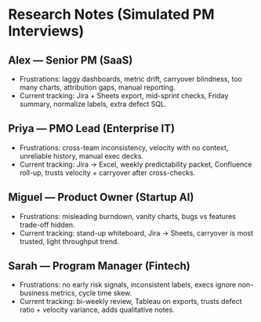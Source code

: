 # Research Notes (Simulated PM Interviews)

## Alex — Senior PM (SaaS)
- Frustrations: laggy dashboards, metric drift, carryover blindness, too many charts, attribution gaps, manual reporting.
- Current tracking: Jira + Sheets export, mid-sprint checks, Friday summary, normalize labels, extra defect SQL.

## Priya — PMO Lead (Enterprise IT)
- Frustrations: cross-team inconsistency, velocity with no context, unreliable history, manual exec decks.
- Current tracking: Jira → Excel, weekly predictability packet, Confluence roll-up, trusts velocity + carryover after cross-checks.

## Miguel — Product Owner (Startup AI)
- Frustrations: misleading burndown, vanity charts, bugs vs features trade-off hidden.
- Current tracking: stand-up whiteboard, Jira → Sheets, carryover is most trusted, light throughput trend.

## Sarah — Program Manager (Fintech)
- Frustrations: no early risk signals, inconsistent labels, execs ignore non-business metrics, cycle time skew.
- Current tracking: bi-weekly review, Tableau on exports, trusts defect ratio + velocity variance, adds qualitative notes.